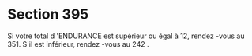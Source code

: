 # Section 395

Si votre total d 'ENDURANCE  est supérieur ou égal  à 12,
rendez -vous au 351. S'il est inférieur, rendez -vous au 242 .